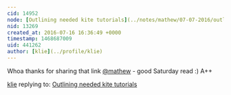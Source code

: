 ```yaml
---
cid: 14952
node: [Outlining needed kite tutorials](../notes/mathew/07-07-2016/outlining-needed-kite-tutorials)
nid: 13269
created_at: 2016-07-16 16:36:49 +0000
timestamp: 1468687009
uid: 441262
author: [klie](../profile/klie)
---
```


Whoa thanks for sharing that link [@mathew](/profile/mathew) - good Saturday read :)  A++

[klie](../profile/klie) replying to: [Outlining needed kite tutorials](../notes/mathew/07-07-2016/outlining-needed-kite-tutorials)

